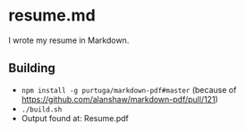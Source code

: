 # resume.md

I wrote my resume in Markdown.

## Building

- `npm install -g purtuga/markdown-pdf#master` (because of https://github.com/alanshaw/markdown-pdf/pull/121)
- `./build.sh`
- Output found at: Resume.pdf
